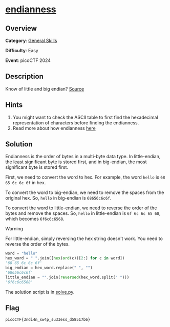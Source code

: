 # [endianness](https://play.picoctf.org/practice/challenge/414)

## Overview

**Category**: [General Skills](../)

**Difficulty**: Easy

**Event**: picoCTF 2024

## Description

Know of little and big endian?
[Source](https://artifacts.picoctf.net/c_titan/79/flag.c)

## Hints

1. You might want to check the ASCII table to first find the hexadecimal representation of characters before finding the endianness.
2. Read more about how endianness  [here](https://levelup.gitconnected.com/little-endian-and-big-endian-74ab6441b2a7)

## Solution

Endianness is the order of bytes in a multi-byte data type. In little-endian, the least significant byte is stored first, and in big-endian, the most significant byte is stored first.

First, we need to convert the word to hex. For example, the word `hello` is `68 65 6c 6c 6f` in hex.

To convert the word to big-endian, we need to remove the spaces from the original hex. So, `hello` in big-endian is `68656c6c6f`.

To convert the word to little-endian, we need to reverse the order of the bytes and remove the spaces. So, `hello` in little-endian is `6f 6c 6c 65 68`, which becomes `6f6c6c6568`.

> [!WARNING]
> For little-endian, simply reversing the hex string doesn't work. You need to reverse the order of the bytes.

```python
word = "hello"
hex_word = " ".join([hex(ord(c))[2:] for c in word])
'68 65 6c 6c 6f'
big_endian = hex_word.replace(" ", "")
'68656c6c6f'
little_endian = "".join(reversed(hex_word.split(" ")))
'6f6c6c6568'
```

The solution script is in [solve.py](./solve.py).

## Flag

`picoCTF{3ndi4n_sw4p_su33ess_d58517b6}`

